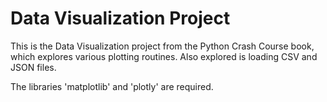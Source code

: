 # Data Visualization Project
This is the Data Visualization project from the Python Crash Course book, which explores various plotting routines. Also explored is loading CSV and JSON files.

The libraries 'matplotlib' and 'plotly' are required.
